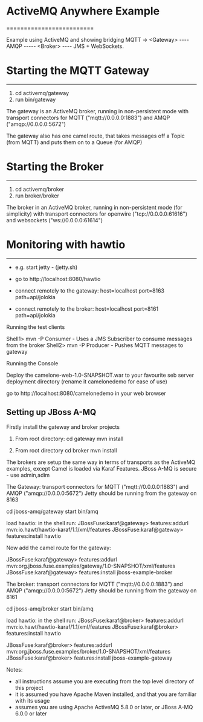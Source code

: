 # ActiveMQ Anywhere Example
=========================

Example using ActiveMQ and showing bridging MQTT -> &lt;Gateway> ---- AMQP ----- &lt;Broker> ---- JMS + WebSockets.


	

# Starting the MQTT Gateway
_________________________
1. cd activemq/gateway
2. run bin/gateway

The gateway is an ActiveMQ broker, running in non-persistent mode with
transport connectors for MQTT ("mqtt://0.0.0.0:1883") and AMQP ("amqp://0.0.0.0:5672")

The gateway also has one camel route, that takes messages off a Topic (from MQTT) and puts them
on to a Queue (for AMQP)

# Starting the Broker
_________________________
1. cd activemq/broker
2. run broker/broker

The broker in an ActiveMQ broker, running in non-persistent mode (for simplicity) with 
transport connectors for openwire ("tcp://0.0.0.0:61616") and websockets ("ws://0.0.0.0:61614")

# Monitoring with hawtio
________________________
* e.g. start jetty - (jetty.sh)
* go to http://localhost:8080/hawtio

* connect remotely to the gateway:
	host=localhost
	port=8163
	path=api/jolokia

* connect remotely to the broker:
	host=localhost
	port=8161
	path=api/jolokia
	
Running the test clients

Shell1> mvn -P Consumer - Uses a JMS Subscriber to consume messages from the broker
Shell2> mvn -P Producer - Pushes MQTT messages to gateway

Running the Console

Deploy the camelone-web-1.0-SNAPSHOT.war to your favourite seb server deployment directory (rename it camelonedemo for ease of use)

go to http://localhost:8080/camelonedemo in your web browser
	

Setting up JBoss A-MQ
------------------------------
Firstly install the gateway and broker projects

1. From root directory:
	cd gateway
	mvn install
	
2. From root directory
	cd broker
	mvn install


The brokers are setup the same way in terms of transports as the ActiveMQ examples, except Camel is loaded via Karaf Features.
JBoss A-MQ is secure - use admin,adim

The Gateway:
transport connectors for MQTT ("mqtt://0.0.0.0:1883") and AMQP ("amqp://0.0.0.0:5672")
Jetty should be running from the gateway on 8163

cd jboss-amq/gateway
start bin/amq

load hawtio:
in the shell run:
JBossFuse:karaf@gateway> features:addurl mvn:io.hawt/hawtio-karaf/1.1/xml/features
JBossFuse:karaf@gateway> features:install hawtio

Now add the camel route for the gateway:

JBossFuse:karaf@gateway> features:addurl mvn:org.jboss.fuse.examples/gateway/1.0-SNAPSHOT/xml/features
JBossFuse:karaf@gateway> features:install jboss-example-broker



The broker:
transport connectors for MQTT ("mqtt://0.0.0.0:1883") and AMQP ("amqp://0.0.0.0:5672")
Jetty should be running from the gateway on 8161

cd jboss-amq/broker
start bin/amq

load hawtio:
in the shell run:
JBossFuse:karaf@broker> features:addurl mvn:io.hawt/hawtio-karaf/1.1/xml/features
JBossFuse:karaf@broker> features:install hawtio

JBossFuse:karaf@broker> features:addurl mvn:org.jboss.fuse.examples/broker/1.0-SNAPSHOT/xml/features
JBossFuse:karaf@broker> features:install jboss-example-gateway



Notes:

* all instructions assume you are executing from the top level directory of this project
* it is assumed you have Apache Maven installed, and that you are familiar with its usage
* assumes you are using Apache ActiveMQ 5.8.0 or later, or JBoss A-MQ 6.0.0 or later


